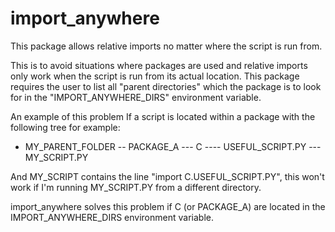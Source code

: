 # import_anywhere
This package allows relative imports no matter where the script is run from.

This is to avoid situations where packages are used and relative imports only work when the script
is run from its actual location. This package requires the user to list all "parent directories" which
 the package is to  look for in the "IMPORT_ANYWHERE_DIRS" environment variable.

An example of this problem
If a script is located within a package with the following tree for example:

 - MY_PARENT_FOLDER
  -- PACKAGE_A
    ---  C
    ---- USEFUL_SCRIPT.PY
    --- MY_SCRIPT.PY

And MY_SCRIPT contains the line "import C.USEFUL_SCRIPT.PY", this won't work if I'm running MY_SCRIPT.PY
from a different directory.

import_anywhere solves this problem if C (or PACKAGE_A) are located in the IMPORT_ANYWHERE_DIRS environment variable.

